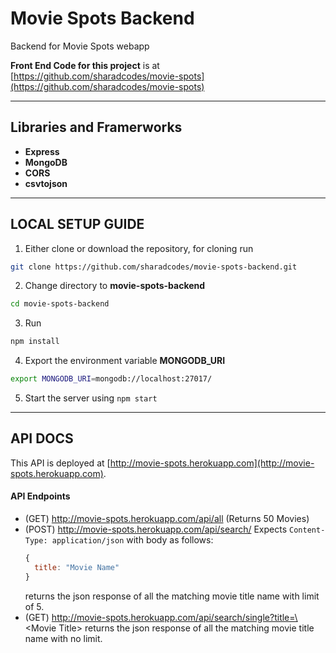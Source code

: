 # Movie Spots Backend

Backend for Movie Spots webapp

**Front End Code for this project** is at [https://github.com/sharadcodes/movie-spots](https://github.com/sharadcodes/movie-spots)

---

## Libraries and Framerworks

* **Express**
* **MongoDB**
* **CORS**
* **csvtojson**

---

## LOCAL SETUP GUIDE

1. Either clone or download the repository, for cloning run
  ```bash
  git clone https://github.com/sharadcodes/movie-spots-backend.git
  ```
2. Change directory to **movie-spots-backend**
  ```bash
  cd movie-spots-backend
  ```
3. Run 
  ```bash
  npm install
  ```
4. Export the environment variable **MONGODB_URI**
  ```bash
  export MONGODB_URI=mongodb://localhost:27017/
  ```
5. Start the server using `npm start`

---

## API DOCS

This API is deployed at [http://movie-spots.herokuapp.com](http://movie-spots.herokuapp.com).

#### API Endpoints
* (GET) http://movie-spots.herokuapp.com/api/all (Returns 50 Movies)
* (POST) http://movie-spots.herokuapp.com/api/search/ 
  Expects `Content-Type: application/json` with body as follows:
  ```js
  {
    title: "Movie Name"
  }
  ```
  returns the json response of all the matching movie title name with limit of 5.
* (GET) http://movie-spots.herokuapp.com/api/search/single?title=\<Movie Title\>
  returns the json response of all the matching movie title name with no limit.
